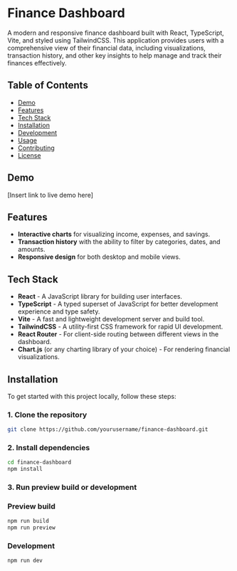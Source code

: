 # Finance Dashboard

A modern and responsive finance dashboard built with React, TypeScript, Vite, and styled using TailwindCSS. 
This application provides users with a comprehensive view of their financial data, including visualizations, 
transaction history, and other key insights to help manage and track their finances effectively.

## Table of Contents

- [Demo](#demo)
- [Features](#features)
- [Tech Stack](#tech-stack)
- [Installation](#installation)
- [Development](#development)
- [Usage](#usage)
- [Contributing](#contributing)
- [License](#license)

## Demo

[Insert link to live demo here]

## Features

- **Interactive charts** for visualizing income, expenses, and savings.
- **Transaction history** with the ability to filter by categories, dates, and amounts.
- **Responsive design** for both desktop and mobile views.

## Tech Stack

- **React** - A JavaScript library for building user interfaces.
- **TypeScript** - A typed superset of JavaScript for better development experience and type safety.
- **Vite** - A fast and lightweight development server and build tool.
- **TailwindCSS** - A utility-first CSS framework for rapid UI development.
- **React Router** - For client-side routing between different views in the dashboard.
- **Chart.js** (or any charting library of your choice) - For rendering financial visualizations.

## Installation

To get started with this project locally, follow these steps:

### 1. Clone the repository

```bash
git clone https://github.com/yourusername/finance-dashboard.git
```
### 2. Install dependencies

```bash
cd finance-dashboard
npm install
```
### 3. Run preview build or development

### Preview build

```bash
npm run build
npm run preview
```

### Development
```bash
npm run dev
```